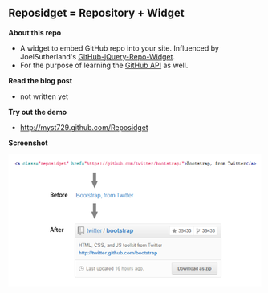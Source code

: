 Reposidget = Repository + Widget
--------------------------------

**About this repo**

+ A widget to embed GitHub repo into your site. Influenced by JoelSutherland's [GitHub-jQuery-Repo-Widget](http://github.com/JoelSutherland/GitHub-jQuery-Repo-Widget).
+ For the purpose of learning the [GitHub API](http://developer.github.com/) as well.


**Read the blog post**

+ not written yet


**Try out the demo**

+ http://myst729.github.com/Reposidget


**Screenshot**

<img src="screenshot.png" alt="Reposidget = Repository + Widget" />